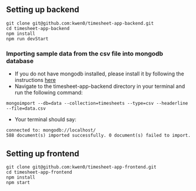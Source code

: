 ## Setting up backend
```
git clone git@github.com:kwen0/timesheet-app-backend.git
cd timesheet-app-backend
npm install
npm run devStart
```

### Importing sample data from the csv file into mongodb database
- If you do not have mongodb installed, please install it by following the instructions [here](https://www.mongodb.com/docs/manual/administration/install-community/)
- Navigate to the timesheet-app-backend directory in your terminal and run the following command: 
```
mongoimport --db=data --collection=timesheets --type=csv --headerline --file=data.csv
```
- Your terminal should say: 
```
connected to: mongodb://localhost/
588 document(s) imported successfully. 0 document(s) failed to import.
```

## Setting up frontend
```
git clone git@github.com:kwen0/timesheet-app-frontend.git
cd timesheet-app-frontend
npm install
npm start
```